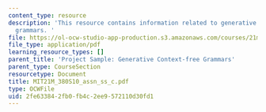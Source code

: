 ```yaml
---
content_type: resource
description: 'This resource contains information related to generative context-free
  grammars. '
file: https://ol-ocw-studio-app-production.s3.amazonaws.com/courses/21m-380-music-and-technology-algorithmic-and-generative-music-spring-2010/2fe633842fb0fb4c2ee9572110d30fd1_MIT21M_380S10_assn_ss_c.pdf
file_type: application/pdf
learning_resource_types: []
parent_title: 'Project Sample: Generative Context-free Grammars'
parent_type: CourseSection
resourcetype: Document
title: MIT21M_380S10_assn_ss_c.pdf
type: OCWFile
uid: 2fe63384-2fb0-fb4c-2ee9-572110d30fd1
---
```

